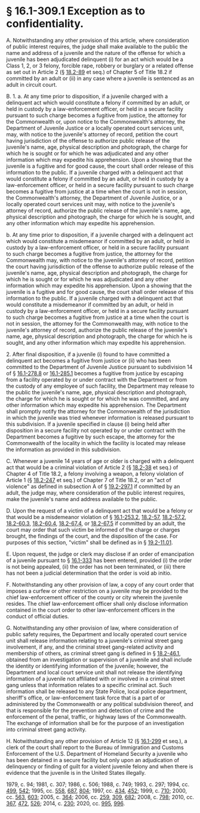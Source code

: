 # § 16.1-309.1 Exception as to confidentiality.

<p>A. Notwithstanding any other provision of this article, where consideration of public interest requires, the judge shall make available to the public the name and address of a juvenile and the nature of the offense for which a juvenile has been adjudicated delinquent (i) for an act which would be a Class 1, 2, or 3 felony, forcible rape, robbery or burglary or a related offense as set out in Article 2 (§ <a href='/vacode/18.2-89/'>18.2-89</a> et seq.) of Chapter 5 of Title 18.2 if committed by an adult or (ii) in any case where a juvenile is sentenced as an adult in circuit court.</p><p>B. 1. a. At any time prior to disposition, if a juvenile charged with a delinquent act which would constitute a felony if committed by an adult, or held in custody by a law-enforcement officer, or held in a secure facility pursuant to such charge becomes a fugitive from justice, the attorney for the Commonwealth or, upon notice to the Commonwealth's attorney, the Department of Juvenile Justice or a locally operated court services unit, may, with notice to the juvenile's attorney of record, petition the court having jurisdiction of the offense to authorize public release of the juvenile's name, age, physical description and photograph, the charge for which he is sought or for which he was adjudicated and any other information which may expedite his apprehension. Upon a showing that the juvenile is a fugitive and for good cause, the court shall order release of this information to the public. If a juvenile charged with a delinquent act that would constitute a felony if committed by an adult, or held in custody by a law-enforcement officer, or held in a secure facility pursuant to such charge becomes a fugitive from justice at a time when the court is not in session, the Commonwealth's attorney, the Department of Juvenile Justice, or a locally operated court services unit may, with notice to the juvenile's attorney of record, authorize the public release of the juvenile's name, age, physical description and photograph, the charge for which he is sought, and any other information which may expedite his apprehension.</p><p>b. At any time prior to disposition, if a juvenile charged with a delinquent act which would constitute a misdemeanor if committed by an adult, or held in custody by a law-enforcement officer, or held in a secure facility pursuant to such charge becomes a fugitive from justice, the attorney for the Commonwealth may, with notice to the juvenile's attorney of record, petition the court having jurisdiction of the offense to authorize public release of the juvenile's name, age, physical description and photograph, the charge for which he is sought or for which he was adjudicated and any other information which may expedite his apprehension. Upon a showing that the juvenile is a fugitive and for good cause, the court shall order release of this information to the public. If a juvenile charged with a delinquent act that would constitute a misdemeanor if committed by an adult, or held in custody by a law-enforcement officer, or held in a secure facility pursuant to such charge becomes a fugitive from justice at a time when the court is not in session, the attorney for the Commonwealth may, with notice to the juvenile's attorney of record, authorize the public release of the juvenile's name, age, physical description and photograph, the charge for which he is sought, and any other information which may expedite his apprehension.</p><p>2. After final disposition, if a juvenile (i) found to have committed a delinquent act becomes a fugitive from justice or (ii) who has been committed to the Department of Juvenile Justice pursuant to subdivision 14 of § <a href='/vacode/16.1-278.8/'>16.1-278.8</a> or <a href='/vacode/16.1-285.1/'>16.1-285.1</a> becomes a fugitive from justice by escaping from a facility operated by or under contract with the Department or from the custody of any employee of such facility, the Department may release to the public the juvenile's name, age, physical description and photograph, the charge for which he is sought or for which he was committed, and any other information which may expedite his apprehension. The Department shall promptly notify the attorney for the Commonwealth of the jurisdiction in which the juvenile was tried whenever information is released pursuant to this subdivision. If a juvenile specified in clause (i) being held after disposition in a secure facility not operated by or under contract with the Department becomes a fugitive by such escape, the attorney for the Commonwealth of the locality in which the facility is located may release the information as provided in this subdivision.</p><p>C. Whenever a juvenile 14 years of age or older is charged with a delinquent act that would be a criminal violation of Article 2 (§ <a href='/vacode/18.2-38/'>18.2-38</a> et seq.) of Chapter 4 of Title 18.2, a felony involving a weapon, a felony violation of Article 1 (§ <a href='/vacode/18.2-247/'>18.2-247</a> et seq.) of Chapter 7 of Title 18.2, or an "act of violence" as defined in subsection A of § <a href='/vacode/19.2-297.1/'>19.2-297.1</a> if committed by an adult, the judge may, where consideration of the public interest requires, make the juvenile's name and address available to the public.</p><p>D. Upon the request of a victim of a delinquent act that would be a felony or that would be a misdemeanor violation of § <a href='/vacode/16.1-253.2/'>16.1-253.2</a>, <a href='/vacode/18.2-57/'>18.2-57</a>, <a href='/vacode/18.2-57.2/'>18.2-57.2</a>, <a href='/vacode/18.2-60.3/'>18.2-60.3</a>, <a href='/vacode/18.2-60.4/'>18.2-60.4</a>, <a href='/vacode/18.2-67.4/'>18.2-67.4</a>, or <a href='/vacode/18.2-67.5/'>18.2-67.5</a> if committed by an adult, the court may order that such victim be informed of the charge or charges brought, the findings of the court, and the disposition of the case. For purposes of this section, "victim" shall be defined as in § <a href='/vacode/19.2-11.01/'>19.2-11.01</a>.</p><p>E. Upon request, the judge or clerk may disclose if an order of emancipation of a juvenile pursuant to § <a href='/vacode/16.1-333/'>16.1-333</a> has been entered, provided (i) the order is not being appealed, (ii) the order has not been terminated, or (iii) there has not been a judicial determination that the order is void ab initio.</p><p>F. Notwithstanding any other provision of law, a copy of any court order that imposes a curfew or other restriction on a juvenile may be provided to the chief law-enforcement officer of the county or city wherein the juvenile resides. The chief law-enforcement officer shall only disclose information contained in the court order to other law-enforcement officers in the conduct of official duties.</p><p>G. Notwithstanding any other provision of law, where consideration of public safety requires, the Department and locally operated court service unit shall release information relating to a juvenile's criminal street gang involvement, if any, and the criminal street gang-related activity and membership of others, as criminal street gang is defined in § <a href='/vacode/18.2-46.1/'>18.2-46.1</a>, obtained from an investigation or supervision of a juvenile and shall include the identity or identifying information of the juvenile; however, the Department and local court service unit shall not release the identifying information of a juvenile not affiliated with or involved in a criminal street gang unless that information relates to a specific criminal act. Such information shall be released to any State Police, local police department, sheriff's office, or law-enforcement task force that is a part of or administered by the Commonwealth or any political subdivision thereof, and that is responsible for the prevention and detection of crime and the enforcement of the penal, traffic, or highway laws of the Commonwealth. The exchange of information shall be for the purpose of an investigation into criminal street gang activity.</p><p>H. Notwithstanding any other provision of Article 12 (§ <a href='/vacode/16.1-299/'>16.1-299</a> et seq.), a clerk of the court shall report to the Bureau of Immigration and Customs Enforcement of the U.S. Department of Homeland Security a juvenile who has been detained in a secure facility but only upon an adjudication of delinquency or finding of guilt for a violent juvenile felony and when there is evidence that the juvenile is in the United States illegally.</p><p>1979, c. 94; 1981, c. 307; 1986, c. 506; 1988, c. 749; 1993, c. 297; 1994, cc. <a href='http://lis.virginia.gov/cgi-bin/legp604.exe?941+ful+CHAP0499'>499</a>, <a href='http://lis.virginia.gov/cgi-bin/legp604.exe?941+ful+CHAP0542'>542</a>; 1995, cc. <a href='http://lis.virginia.gov/cgi-bin/legp604.exe?951+ful+CHAP0558'>558</a>, <a href='http://lis.virginia.gov/cgi-bin/legp604.exe?951+ful+CHAP0687'>687</a>, <a href='http://lis.virginia.gov/cgi-bin/legp604.exe?951+ful+CHAP0804'>804</a>; 1997, cc. <a href='http://lis.virginia.gov/cgi-bin/legp604.exe?971+ful+CHAP0434'>434</a>, <a href='http://lis.virginia.gov/cgi-bin/legp604.exe?971+ful+CHAP0452'>452</a>; 1999, c. <a href='http://lis.virginia.gov/cgi-bin/legp604.exe?991+ful+CHAP0710'>710</a>; 2000, cc. <a href='http://lis.virginia.gov/cgi-bin/legp604.exe?001+ful+CHAP0563'>563</a>, <a href='http://lis.virginia.gov/cgi-bin/legp604.exe?001+ful+CHAP0603'>603</a>; 2005, c. <a href='http://lis.virginia.gov/cgi-bin/legp604.exe?051+ful+CHAP0364'>364</a>; 2006, cc. <a href='http://lis.virginia.gov/cgi-bin/legp604.exe?061+ful+CHAP0259'>259</a>, <a href='http://lis.virginia.gov/cgi-bin/legp604.exe?061+ful+CHAP0309'>309</a>, <a href='http://lis.virginia.gov/cgi-bin/legp604.exe?061+ful+CHAP0682'>682</a>; 2008, c. <a href='http://lis.virginia.gov/cgi-bin/legp604.exe?081+ful+CHAP0798'>798</a>; 2010, cc. <a href='http://lis.virginia.gov/cgi-bin/legp604.exe?101+ful+CHAP0367'>367</a>, <a href='http://lis.virginia.gov/cgi-bin/legp604.exe?101+ful+CHAP0472'>472</a>, <a href='http://lis.virginia.gov/cgi-bin/legp604.exe?101+ful+CHAP0526'>526</a>; 2014, c. <a href='http://lis.virginia.gov/cgi-bin/legp604.exe?141+ful+CHAP0230'>230</a>; 2020, cc. <a href='http://lis.virginia.gov/cgi-bin/legp604.exe?201+ful+CHAP0995'>995</a>, <a href='http://lis.virginia.gov/cgi-bin/legp604.exe?201+ful+CHAP0996'>996</a>.</p>